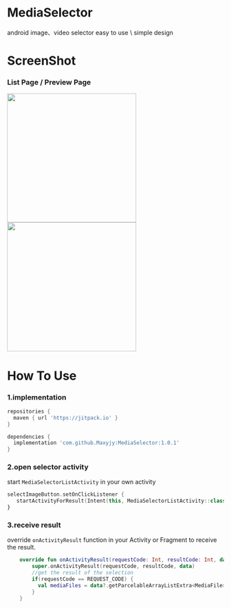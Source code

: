 # MediaSelector
android image、video selector
easy to use \ simple design

# ScreenShot
### List Page  /  Preview Page
<img src="https://github.com/Maxyjy/MediaSelector/assets/51241804/ee86334d-cd11-46f9-8bf5-0f29bc1bfe98" width = "300" align=center />
   
<img src="https://github.com/Maxyjy/MediaSelector/assets/51241804/882a992b-6341-4c7b-9217-497d5973b30b" width = "300" align=center />

# How To Use
### 1.implementation
```gradle
repositories {
  maven { url 'https://jitpack.io' }
}

dependencies {
  implementation 'com.github.Maxyjy:MediaSelector:1.0.1'
}
```

### 2.open selector activity
start `MediaSelectorListActivity` in your own activity
```kotlin
selectImageButton.setOnClickListener {
   startActivityForResult(Intent(this, MediaSelectorListActivity::class.java), REQUEST_CODE)
}
```

### 3.receive result
override `onActivityResult` function in your Activity or Fragment to receive the result.
```kotlin
    override fun onActivityResult(requestCode: Int, resultCode: Int, data: Intent?) {
        super.onActivityResult(requestCode, resultCode, data)
        //get the result of the selection
        if(requestCode == REQUEST_CODE) {
          val mediaFiles = data?.getParcelableArrayListExtra<MediaFile>(MediaSelectorListActivity.SELECTED_MEDIA_FILES)
        }
    }
```
